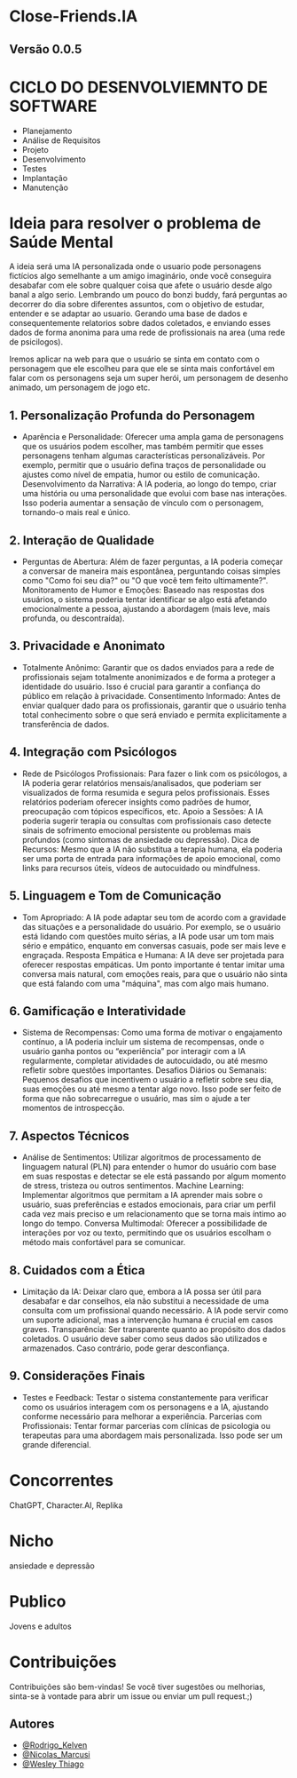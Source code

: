 # Close-Friends.IA
## Versão 0.0.5

# CICLO DO DESENVOLVIEMNTO DE SOFTWARE

- Planejamento
- Análise de Requisitos
- Projeto
- Desenvolvimento
- Testes
- Implantação
- Manutenção

# Ideia para resolver o problema de Saúde Mental 

A ideia será uma IA personalizada onde o usuario pode personagens fictícios algo semelhante a um amigo imaginário, onde você conseguira desabafar com ele sobre qualquer coisa que afete o usuário desde algo banal a algo serio. Lembrando um pouco do bonzi buddy, fará perguntas ao decorrer do dia sobre diferentes assuntos, com o objetivo de estudar, entender e se adaptar ao usuario. Gerando uma base de dados e consequentemente relatorios sobre dados coletados, e enviando esses dados de forma anonima para uma rede de profissionais na area (uma rede de psicilogos).

Iremos aplicar na web para que o usuário se sinta em contato com o personagem que ele escolheu para que ele se sinta mais confortável em falar com os personagens seja um super herói, um personagem de desenho animado, um personagem de jogo etc.


## 1. Personalização Profunda do Personagem

  * Aparência e Personalidade: Oferecer uma ampla gama de personagens que os usuários podem escolher, mas também permitir que esses personagens tenham algumas características personalizáveis. Por exemplo, permitir que o usuário defina traços de personalidade ou ajustes como nível de empatia, humor ou estilo de comunicação. Desenvolvimento da Narrativa: A IA poderia, ao longo do tempo, criar uma história ou uma personalidade que evolui com base nas interações. Isso poderia aumentar a sensação de vínculo com o personagem, tornando-o mais real e único.

## 2. Interação de Qualidade

  * Perguntas de Abertura: Além de fazer perguntas, a IA poderia começar a conversar de maneira mais espontânea, perguntando coisas simples como "Como foi seu dia?" ou "O que você tem feito ultimamente?".
    Monitoramento de Humor e Emoções: Baseado nas respostas dos usuários, o sistema poderia tentar identificar se algo está afetando emocionalmente a pessoa, ajustando a abordagem (mais leve, mais profunda, ou descontraída).

## 3. Privacidade e Anonimato

  * Totalmente Anônimo: Garantir que os dados enviados para a rede de profissionais sejam totalmente anonimizados e de forma a proteger a identidade do usuário. Isso é crucial para garantir a confiança do público em relação à privacidade.
    Consentimento Informado: Antes de enviar qualquer dado para os profissionais, garantir que o usuário tenha total conhecimento sobre o que será enviado e permita explicitamente a transferência de dados.

## 4. Integração com Psicólogos

  * Rede de Psicólogos Profissionais: Para fazer o link com os psicólogos, a IA poderia gerar relatórios mensais/analisados, que poderiam ser visualizados de forma resumida e segura pelos profissionais. Esses relatórios poderiam oferecer insights como padrões de humor, preocupação com tópicos específicos, etc. Apoio a Sessões: A IA poderia sugerir terapia ou consultas com profissionais caso detecte sinais de sofrimento emocional persistente ou problemas mais profundos (como sintomas de ansiedade ou depressão). Dica de Recursos: Mesmo que a IA não substitua a terapia humana, ela poderia ser uma porta de entrada para informações de apoio emocional, como links para recursos úteis, vídeos de autocuidado ou mindfulness.

## 5. Linguagem e Tom de Comunicação

  * Tom Apropriado: A IA pode adaptar seu tom de acordo com a gravidade das situações e a personalidade do usuário. Por exemplo, se o usuário está lidando com questões muito sérias, a IA pode usar um tom mais sério e empático, enquanto em conversas casuais, pode ser mais leve e engraçada. Resposta Empática e Humana: A IA deve ser projetada para oferecer respostas empáticas. Um ponto importante é tentar imitar uma conversa mais natural, com emoções reais, para que o usuário não sinta que está falando com uma "máquina", mas com algo mais humano.

## 6. Gamificação e Interatividade

  * Sistema de Recompensas: Como uma forma de motivar o engajamento contínuo, a IA poderia incluir um sistema de recompensas, onde o usuário ganha pontos ou “experiência” por interagir com a IA regularmente, completar atividades de autocuidado, ou até mesmo refletir sobre questões importantes. Desafios Diários ou Semanais: Pequenos desafios que incentivem o usuário a refletir sobre seu dia, suas emoções ou até mesmo a tentar algo novo. Isso pode ser feito de forma que não sobrecarregue o usuário, mas sim o ajude a ter momentos de introspecção.

## 7. Aspectos Técnicos

  * Análise de Sentimentos: Utilizar algoritmos de processamento de linguagem natural (PLN) para entender o humor do usuário com base em suas respostas e detectar se ele está passando por algum momento de stress, tristeza ou outros sentimentos. Machine Learning: Implementar algoritmos que permitam a IA aprender mais sobre o usuário, suas preferências e estados emocionais, para criar um perfil cada vez mais preciso e um relacionamento que se torna mais íntimo ao longo do tempo. Conversa Multimodal: Oferecer a possibilidade de interações por voz ou texto, permitindo que os usuários escolham o método mais confortável para se comunicar.

## 8. Cuidados com a Ética

  * Limitação da IA: Deixar claro que, embora a IA possa ser útil para desabafar e dar conselhos, ela não substitui a necessidade de uma consulta com um profissional quando necessário. A IA pode servir como um suporte adicional, mas a intervenção humana é crucial em casos graves. Transparência: Ser transparente quanto ao propósito dos dados coletados. O usuário deve saber como seus dados são utilizados e armazenados. Caso contrário, pode gerar desconfiança.

## 9. Considerações Finais

  * Testes e Feedback: Testar o sistema constantemente para verificar como os usuários interagem com os personagens e a IA, ajustando conforme necessário para melhorar a experiência. Parcerias com Profissionais: Tentar formar parcerias com clínicas de psicologia ou terapeutas para uma abordagem mais personalizada. Isso pode ser um grande diferencial.


# Concorrentes 
  ChatGPT, Character.AI, Replika 

# Nicho
ansiedade e depressão

# Publico
Jovens e adultos

# Contribuições
Contribuições são bem-vindas! Se você tiver sugestões ou melhorias, sinta-se à vontade para abrir um issue ou enviar um pull request.;)

## Autores
- [@Rodrigo_Kelven](https://github.com/Rodrigo-Kelven)
- [@Nicolas_Marcusi](https://github.com/N1kkoo)
- [@Wesley Thiago](https://github.com/Wesley0071)

